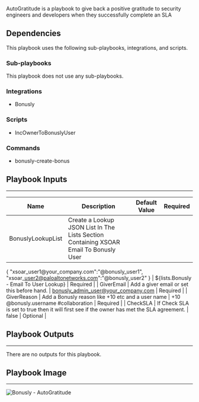 AutoGratitude is a playbook to give back a positive gratitude to security engineers and developers when they successfully complete an SLA

## Dependencies
This playbook uses the following sub-playbooks, integrations, and scripts.

### Sub-playbooks
This playbook does not use any sub-playbooks.

### Integrations
* Bonusly

### Scripts
* IncOwnerToBonuslyUser

### Commands
* bonusly-create-bonus

## Playbook Inputs
---

| **Name** | **Description** | **Default Value** | **Required** |
| --- | --- | --- | --- |
| BonuslyLookupList | Create a Lookup JSON List In The Lists Section Containing XSOAR Email To Bonusly User

\{
"xsoar\_user1@your\_company.com":"@bonusly\_user1", 
"xsoar\_user2@paloaltonetworks.com":"@bonusly\_user2"
\} | ${lists.Bonusly - Email To User Lookup} | Required |
| GiverEmail | Add a giver email or set this before hand.  | bonusly_admin_user@your_company.com | Required |
| GiverReason | Add a Bonusly reason like \+10 etc and a user name | +10 @bonusly.username #collaboration | Required |
| CheckSLA | If Check SLA is set to true then it will first see if the owner has met the SLA agreement.  | false | Optional |

## Playbook Outputs
---
There are no outputs for this playbook.

## Playbook Image
---
![Bonusly - AutoGratitude](https://raw.githubusercontent.com/cvescan/cvescan/014a50dcaac847219e23c996ddf622e1360547a1/Packs/Bonusly/doc_files/Bonusly_-_AutoGratitude.png)